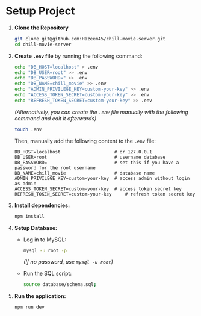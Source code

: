 # Setup Project

1. **Clone the Repository**

   ```bash
   git clone git@github.com:Hazeem45/chill-movie-server.git
   cd chill-movie-server
   ```

2. **Create `.env` file** by running the following command:

   ```bash
   echo "DB_HOST=localhost" > .env
   echo "DB_USER=root" >> .env
   echo "DB_PASSWORD=" >> .env
   echo "DB_NAME=chill_movie" >> .env
   echo "ADMIN_PRIVILEGE_KEY=custom-your-key" >> .env
   echo "ACCESS_TOKEN_SECRET=custom-your-key" >> .env
   echo "REFRESH_TOKEN_SECRET=custom-your-key" >> .env
   ```

   _(Alternatively, you can create the `.env` file manually with the following command and edit it afterwards)_

   ```bash
   touch .env
   ```

   Then, manually add the following content to the `.env` file:

   ```
   DB_HOST=localhost 					# or 127.0.0.1
   DB_USER=root 						# username database
   DB_PASSWORD= 						# set this if you have a password for the root username
   DB_NAME=chill_movie 					# database name
   ADMIN_PRIVILEGE_KEY=custom-your-key 	# access admin without login as admin
   ACCESS_TOKEN_SECRET=custom-your-key 	# access token secret key
   REFRESH_TOKEN_SECRET=custom-your-key 	# refresh token secret key
   ```

3. **Install dependencies:**

   ```bash
   npm install
   ```

4. **Setup Database:**

   -  Log in to MySQL:

      ```bash
      mysql -u root -p
      ```

      _(If no password, use `mysql -u root`)_

   -  Run the SQL script:

      ```bash
      source database/schema.sql;
      ```

5. **Run the application:**

   ```bash
   npm run dev
   ```
